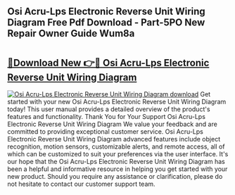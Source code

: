 ## Osi Acru-Lps Electronic Reverse Unit Wiring Diagram Free Pdf Download - Part-5PO New Repair Owner Guide Wum8a

# <h2><a href="http://dfrflqw.blite.top/?on=Osi+Acru-Lps+Electronic+Reverse+Unit+Wiring+Diagram">🔗Download New 👉🔴 Osi Acru-Lps Electronic Reverse Unit Wiring Diagram</a></h2>

[![Osi Acru-Lps Electronic Reverse Unit Wiring Diagram download](https://i.imgur.com/lujVjoI.png)](http://dfrflqw.blite.top/?on=Osi+Acru-Lps+Electronic+Reverse+Unit+Wiring+Diagram)
Get started with your new Osi Acru-Lps Electronic Reverse Unit Wiring Diagram today! This user manual provides a detailed overview of the product's features and functionality. Thank You for Your Support Osi Acru-Lps Electronic Reverse Unit Wiring Diagram We value your feedback and are committed to providing exceptional customer service. Osi Acru-Lps Electronic Reverse Unit Wiring Diagram advanced features include object recognition, motion sensors, customizable alerts, and remote access, all of which can be customized to suit your preferences via the user interface. It's our hope that the Osi Acru-Lps Electronic Reverse Unit Wiring Diagram has been a helpful and informative resource in helping you get started with your new product. Should you require any assistance or clarification, please do not hesitate to contact our customer support team.
